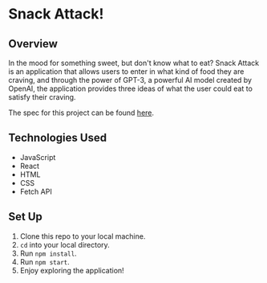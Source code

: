 # Snack Attack!

## Overview

In the mood for something sweet, but don't know what to eat?  Snack Attack is an application that allows users to enter in what kind of food they are craving, and through the power of GPT-3, a powerful AI model created by OpenAI, the application provides three ideas of what the user could eat to satisfy their craving.

The spec for this project can be found [here](https://docs.google.com/document/d/1O7mCynsz_cBXkEaCFGSZAuvAOY84QVq35l20xJwjOYg/edit).

## Technologies Used
- JavaScript
- React
- HTML
- CSS
- Fetch API

## Set Up
1. Clone this repo to your local machine.
2. `cd` into your local directory.
3. Run `npm install`.
4. Run `npm start`.
5. Enjoy exploring the application!

